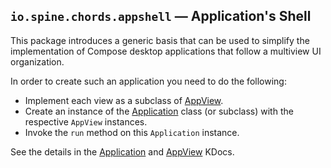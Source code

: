 ## `io.spine.chords.appshell` — Application's Shell

This package introduces a generic basis that can be used to simplify the 
implementation of Compose desktop applications that follow a multiview
UI organization.

In order to create such an application you need to do the following:
- Implement each view as a subclass of [AppView](AppView.kt).
- Create an instance of the [Application](Application.kt) class (or subclass)
  with the respective `AppView` instances.
- Invoke the `run` method on this `Application` instance.

See the details in the [Application](Application.kt) and 
[AppView](AppView.kt) KDocs.
